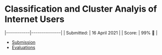 # Classification and Cluster Analyis of Internet Users

 |------------|---------------|
 | Submitted: | 16 April 2021 |
 | Score:     | 99% 🚀         |

- [Submission](full-notebook.ipynb)
- [Evaluations](evaluations.pdf)
